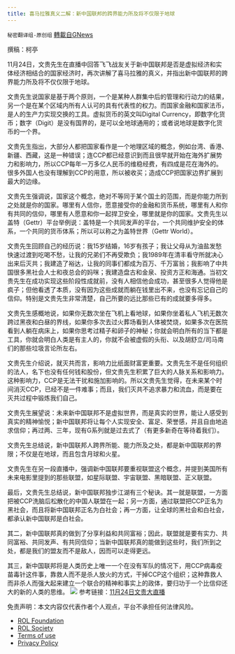 ```yaml
---
title: 喜马拉雅真义二解：新中国联邦的跨界能力所及将不仅限于地球
---
```

`秘密翻译组-原创组` [轉載自GNews](https://gnews.org/zh-hans/1693537/)

撰稿：柯亭

11月24日，文贵先生在直播中回答飞飞战友关于新中国联邦是否是虚拟经济和实体经济相结合的国家经济时，再次讲解了喜马拉雅的真义，并指出新中国联邦的跨界能力所及将不仅仅限于地球。

文贵先生说国家是基于两个原则，一个是某种人群集中后的管理和行动力的结果，另一个是在某个区域内所有人认可的具有代表性的权力。而国家金融和国家法币，是人的生产力实现交换的工具。虚拟货币的英文叫Digital Currency，即数字化货币；数字（Digit）是没有国界的，是可以全地球通用的；或者说地球是数字化货币的一个界。

文贵先生指出，大部分人都把国家看作是一个地理区域的概念，例如台湾、香港、新疆、西藏，这是一种错误；连CCP都已经意识到而且很早就开始在海外扩展势力和影响力，所以CCP每年一万多亿人民币的维稳经费，有四成是花在海外的。很多外国人也没有理解到CCP的用意，所以被收买；造成CCP把国家边界扩展到最大的边缘。

文贵先生强调说，国家这个概念，绝对不等同于某个国土的范围，而是你能力所到之处就是你的国家。哪里有人信你，愿意接受你的金融和货币系统，哪里有人和你有共同的信仰，哪里有人愿意和你一起捍卫安全，哪里就是你的国家。文贵先生以盖特（Gettr）平台举例说：盖特是一个共同发声的平台，一个共同维护安全的体系，一个共同的货币体系；所以可以称之为盖特世界（Gettr World）。

文贵先生回顾自己的经历说：我15岁结婚，16岁有孩子；我让父母从为油盐发愁快速过渡到吃喝不愁，让我的兄弟们不再受欺负；我1989年在清丰看守所就决心出来后灭共；我建造了裕达，让我的同事们都成为百万、千万富翁；我影响了中共国很多黑社会人士和夜总会的妈咪；我建造盘古和金泉、投资方正和海通。当初文贵先生在成功实现这些阶段性成就前，没有人相信他会成功，甚至很多人觉得他是疯子；但他看透了本质，没有因为这些成就而躺在钱里出不来，也没有忘记自己的信仰。特别是文贵先生非常清楚，自己所要的远比那些已有的成就要多得多。

文贵先生感概地说，如果你无数次坐在飞机上看地球，如果你坐着私人飞机无数次跨过黑夜和白昼的界线，如果你多次去过火葬场看到人体被焚烧，如果多次在医院看到人躺在病床上，如果你思考过精子和卵子的神秘；你就会明白所有的当下都是工具，你就会明白人类是有主人的，你就不会被虚假的头衔、以及胡舒立/司马南们的那些垃圾言论所左右。

文贵先生介绍说，就灭共而言，影响力比纸面财富更重要。文贵先生不是任何组织的法人，名下也没有任何钱和股份，但文贵先生积累了巨大的人脉关系和影响力。这种影响力，CCP是无法干扰和施加影响的。所以文贵先生觉得，在未来某个时间消灭CCP，已经不是一件难事；而且，我们灭共不追求暴力和流血，而是要在灭共过程中锻炼我们自己。

文贵先生展望说：未来新中国联邦不是虚拟世界，而是真实的世界，能让人感受到真实的精神愉悦；新中国联邦将让每个人实现安全、富足、荣誉感，并且自由地追求信仰；再过两、三年，现有G系列就是过去式了（有更多新奇在等待着我们）。

文贵先生总结说，新中国联邦人跨界所能、能力所及之处，都是新中国联邦的界限；不仅是在地球，而且包含月球和火星。

文贵先生在另一段直播中，强调新中国联邦要重视联盟这个概念，并提到美国所有未来电影里提到的那些联盟，如星际联盟、宇宙联盟、黑暗联盟、正义联盟。

最后，文贵先生总结说，新中国联邦独步江湖有三个秘诀。其一就是联盟，一方面把被CCP洗脑后松散化的中国人联盟在一起；另一方面，通过联盟把CCP正名为黑社会，而且将新中国联邦正名为白社会；再一方面，让全球的黑社会和白社会，都承认新中国联邦是白社会。

其二，新中国联邦真的做到了分享利益和共同富裕；因此，联盟就是要有实力、共同富裕、共同发声、有共同信仰；当新中国联邦真的能做到这些时，我们所到之处，都是我们的盟友而不是敌人，因而可以走得更远。

其三，新中国联邦将是人类历史上唯一一个在没有军队的情况下，用CCP病毒疫苗毒针这件事，靠救人而不是杀人放火的方式，干掉CCP这个组织；这种靠救人而非杀人而强大起来建立一个联合的精神和事实上的政体，要归功于一个比信仰还大的新的人类的思维。
![](https://assets.gnews.org/wp-content/uploads/2021/11/WhatsApp-Image-2021-11-24-at-11.47.09-AM.jpeg)
参考链接：[11月24日文贵大直播](https://gtv.org/video/id=619e389338f84e66c64ec66b)

 

免责声明：本文内容仅代表作者个人观点，平台不承担任何法律风险。

- [ROL Foundation](https://rolfoundation.org/)
- [ROL Society](https://rolsociety.org/)
- [Terms of use](https://gnews.org/terms-of-use-3/)
- [Privacy Policy](https://gnews.org/privacy-policy/)
